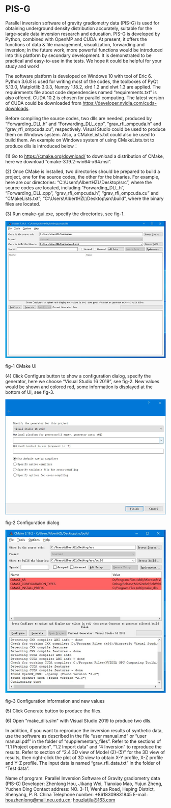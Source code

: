 # PIS-G
Parallel inversion software of gravity gradiometry data (PIS-G) is used for obtaining underground density distribution accurately, suitable for the large-scale data inversion research and education. PIS-G is developed by Python, combined with OpenMP and CUDA. At present, it offers the functions of data & file management, visualization, forwarding and inversion; in the future work, more powerful functions would be introduced into this platform by secondary development. It is demonstrated to be practical and easy-to-use in the tests. We hope it could be helpful for your study and work!

The software platform is developed on Windows 10 with tool of Eric 6. Python 3.6.8 is used for writing most of the codes, the toolboxes of PyQt 5.13.0, Matplotlib 3.0.3, Numpy 1.18.2, xlrd 1.2 and xlwt 1.3 are applied. The requirements file about code dependencies named “requirements.txt” is also offered. CUDA 10.2 is chosen for parallel computing. The latest version of CUDA could be downloaded from https://developer.nvidia.com/cuda-downloads.

Before compiling the source codes, two dlls are needed, produced by “Forwarding_DLL.h” and “Forwarding_DLL.cpp”, “grav_rfi_ompcuda.h” and “grav_rfi_ompcuda.cu”, respectively. Visual Studio could be used to produce them on Windows system. Also, a CMakeLists.txt could also be used to build them. An example on Windows system of using CMakeLists.txt to produce dlls is introduced below：

(1) Go to https://cmake.org/download/ to download a distribution of CMake, here we download “cmake-3.19.2-win64-x64.msi”.

(2) Once CMake is installed, two directories should be prepared to build a project, one for the source codes, the other for the binaries. For example, here are our directories: “C:\Users\AlbertHZL\Desktop\src”, where the source codes are located, including “Forwarding_DLL.h”, “Forwarding_DLL.cpp”, “grav_rfi_ompcuda.h”, “grav_rfi_ompcuda.cu” and “CMakeLists.txt”; “C:\Users\AlbertHZL\Desktop\src\build”, where the binary files are located.

(3) Run cmake-gui.exe, specify the directories, see fig-1.

![image](https://github.com/AlbertHZL/PIS-G/blob/master/supplementary_files/figures_in_README/fig-1.jpg)

fig-1 CMake UI

(4) Click Configure button to show a configuration dialog, specify the generator, here we choose “Visual Studio 16 2019”, see fig-2. New values would be shown and colored red, some information is displayed at the bottom of UI, see fig-3.

![image](https://github.com/AlbertHZL/PIS-G/blob/master/supplementary_files/figures_in_README/fig-2.jpg)

fig-2 Configuration dialog

![image](https://github.com/AlbertHZL/PIS-G/blob/master/supplementary_files/figures_in_README/fig-3.jpg)

fig-3 Configuration information and new values

(5) Click Generate button to produce the files.

(6) Open "make_dlls.slm" with Visual Studio 2019 to produce two dlls.

In addition, if you want to reproduce the inversion results of synthetic data, use the software as described in the file “user manual.md” or “user manual.pdf” in the folder of “supplementary_files”. Refer to the sections of “1.1 Project operation”, “1.2 Import data” and “4 Inversion” to reproduce the results. Refer to section of “2.4 3D view of Model (2)-(5)” for the 3D view of results, then right-click the plot of 3D view to obtain X-Y profile, X-Z profile and Y-Z profile. The input data is named “grav_rfi_data.txt” in the folder of “Test data”.

Name of program: Parallel Inversion Software of Gravity gradiometry data (PIS-G)
Developer: Zhenlong Hou, Jikang Wei, Tianxiao Mao, Yujun Zheng, Yuchen Ding
Contact address: NO. 3-11, Wenhua Road, Heping District, Shenyang, P. R. China
Telephone number: +8618309831845
E-mail: houzhenlong@mail.neu.edu.cn; houzlatjlu@163.com
